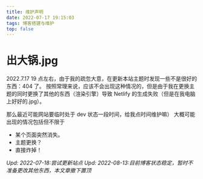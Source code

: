 ```yaml
---
title: 维护声明
date: 2022-07-17 19:15:03
tags: 博客搭建与维护
top: false
---
```


# 出大锅.jpg

<!-- more -->

2022.7.17 19 点左右，由于我的疏忽大意，在更新本站主题时发现一些不是很好的东西：404 了。
按照常理来说，应该不会出现这种情况的，但是由于我在更换主题的同时更换了其他的东西（渲染引擎）导致 Netlify 的生成失败（但是在我电脑上好好的.jpg）。

那么最近可能网站要临时处于 dev 状态一段时间，给我点时间维护嘛）
大概可能出现的情况包括但不限于

- 某个页面突然消失。
- 主题更换？
- 直接炸掉！

_Upd: 2022-07-18:尝试更新站点_
_Upd: 2022-08-13:目前博客状态稳定，暂时不准备更改其他东西，本文章撤下置顶_
